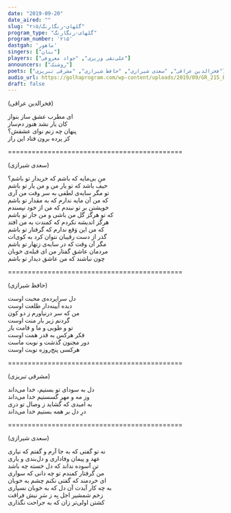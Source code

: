 ```yaml
---
date: "2019-09-20"
date_aired: ""
slug: "گلهای-رنگارنگ/۲۱۵"
program_type: "گلهای-رنگارنگ"
program_number: '۲۱۵'
dastgah: 'ماهور'
singers: ["بنان"]
players: ["علی‌نقی وزیری", "جواد معروفی"]
announcers: ["روشنک"]
poets: ["فخرالدین عراقی", "سعدی شیرازی", "حافظ شیرازی", "مشرقی تبریزی"]
audio_url: https://golhaprogram.com/wp-content/uploads/2019/09/GR_215_Banan.mp3
draft: false
--- 
```


(فخرالدین عراقی)  

ای مطرب عشق ساز بنواز  
كان یار نشد هنوز دم‌ساز  
پنهان چه زنم نوای عشقش؟  
کز پرده برون فتاد این راز  

============================================  

(سعدی شیرازی)  

منِ بی‌مایه که باشم که خریدار تو باشم؟  
حیف باشد که تو یار من و من یار تو باشم  
تو مگر سایه‌ی لطفی به سر وقت من آری  
که من آن مایه ندارم که به مقدار تو باشم  
خویشتن بر تو نبندم که من از خود نپسندم  
که تو هرگز گل من باشی و من خار تو باشم  
هرگز اندیشه نکردم که کمندت به من افتد  
که من این وَقع ندارم که گرفتار تو باشم  
گذر از دست رقیبان نتوان کرد به کوی‌ات  
مگر آن وقت که در سایه‌ی زنهار تو باشم  
مردمان عاشق گفتار من ای قبله‌ی خوبان  
چون نباشند که من عاشق دیدار تو باشم  

============================================  

(حافظ شیرازی)  

دل سراپرده‌ی محبت اوست  
دیده آیینه‌دار طلعت اوست  
من که سر درنیاورم ز دو کون  
گردنم زیر بار منت اوست  
تو و طوبی و ما و قامت یار  
فكر هرکس به قدر همت اوست  
دور مجنون گذشت و نوبت ماست  
هر‌کسی پنج‌روزه نوبت اوست  

============================================  

(مشرقی تبریزی)  

دل به سودای تو بستیم، خدا می‌داند  
وز مه و مهر گسستیم خدا می‌داند  
به امیدی که گشاید ز وصال تو دری  
درِ دل بر همه بستیم خدا می‌داند  

============================================  

(سعدی شیرازی)  

نه تو گفتی که به جا آرم و گفتم که نیاری  
عهد و پیمان وفاداری و دل‌بندی و یاری  
تن آسوده نداند که دل خسته چه باشد  
من گرفتار کمندم تو چه دانی که سواری  
ای خردمند که گفتی نکنم چشم به خوبان  
به چه کار آیدت آن دل که به خوبان نسپاری  
زخم شمشیر اجل بِه ز سَرِ نیش فراقت  
کشتن اولی‌تر زان که به جراحت نگذاری  
